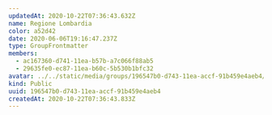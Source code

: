 ```yaml
---
updatedAt: 2020-10-22T07:36:43.632Z
name: Regione Lombardia
color: a52d42
date: 2020-06-06T19:16:47.237Z
type: GroupFrontmatter
members:
  - ac167360-d741-11ea-b57b-a7c066f88ab5
  - 29635fe0-ec87-11ea-b60c-5b530b1bfc32
avatar: ../../static/media/groups/196547b0-d743-11ea-accf-91b459e4aeb4/1200px-flag_of_lombardy_square.svg.png
kind: Public
uuid: 196547b0-d743-11ea-accf-91b459e4aeb4
createdAt: 2020-10-22T07:36:43.833Z
---
```


<!-- <p></p> -->
